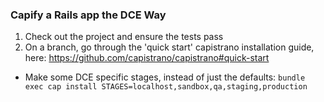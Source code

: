 ### Capify a Rails app the DCE Way

1. Check out the project and ensure the tests pass
2. On a branch, go through the 'quick start' capistrano installation guide, here: https://github.com/capistrano/capistrano#quick-start
  * Make some DCE specific stages, instead of just the defaults: `bundle exec cap install STAGES=localhost,sandbox,qa,staging,production`
